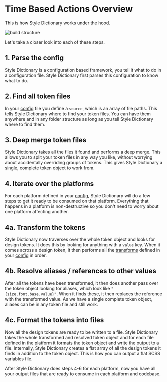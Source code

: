 # Time Based Actions Overview

This is how Style Dictionary works under the hood.

![build structure](assets/build-diagram.png)

Let's take a closer look into each of these steps.

## 1. Parse the config

Style Dictionary is a configuration based framework, you tell it what to do in a configuration file. Style Dictionary first parses this configuration to know what to do.

## 2. Find all token files

In your [config](config.md) file you define a `source`, which is an array of file paths. This tells Style Dictionary where to find your token files. You can have them anywhere and in any folder structure as long as you tell Style Dictionary where to find them.

## 3. Deep merge token files

Style Dictionary takes all the files it found and performs a deep merge. This allows you to split your token files in any way you like, without worrying about accidentally overriding groups of tokens. This gives Style Dictionary a single, complete token object to work from.

## 4. Iterate over the platforms

For each platform defined in your [config](config.md), Style Dictionary will do a few steps to get it ready to be consumed on that platform. Everything that happens in a platform is non-destructive so you don't need to worry about one platform affecting another.

## 4a. Transform the tokens

Style Dictionary now traverses over the whole token object and looks for design tokens. It does this by looking for anything with a `value` key. When it comes across a design token, it then performs all the [transforms](transforms.md) defined in your [config](config.md) in order.

## 4b. Resolve aliases / references to other values

After all the tokens have been transformed, it then does another pass over the token object looking for aliases, which look like `"{size.font.base.value}"`. When it finds these, it then replaces the reference with the transformed value. As we have a single complete token object, aliases can be in any token file and still work.

## 4c. Format the tokens into files

Now all the design tokens are ready to be written to a file. Style Dictionary takes the whole transformed and resolved token object and for each file defined in the platform it [formats](formats.md) the token object and write the output to a file. Internally, Style Dictionary creates a flat array of all the design tokens it finds in addition to the token object. This is how you can output a flat SCSS variables file.

After Style Dictionary does steps 4-6 for each platform, now you have all your output files that are ready to consume in each platform and codebase.
